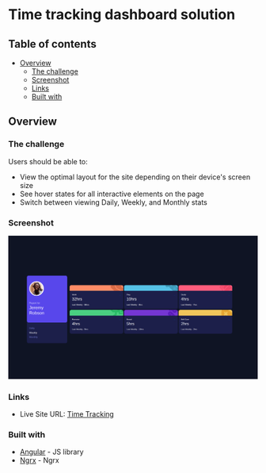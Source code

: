 # Time tracking dashboard solution

## Table of contents

- [Overview](#overview)
  - [The challenge](#the-challenge)
  - [Screenshot](#screenshot)
  - [Links](#links)
  - [Built with](#built-with)

## Overview

### The challenge

Users should be able to:

- View the optimal layout for the site depending on their device's screen size
- See hover states for all interactive elements on the page
- Switch between viewing Daily, Weekly, and Monthly stats

### Screenshot

![](./src/assets/screenshot_1.png)


### Links

- Live Site URL: [Time Tracking](https://time-tracker-vqbk.vercel.app/)

### Built with

- [Angular](https://angular.io/) - JS library
- [Ngrx](https://ngrx.io/) - Ngrx

